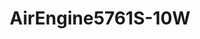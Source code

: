 ---
id: '1'
price: '49.40'
title: AirEngine5761S-10W
description: >-
  
default_thumbnail_image: images/huawei/huaweiAP/AirEngine5761S-10W_pic/front_top.png
default_original_image: images/huawei/huaweiAP/AirEngine5761S-10W_pic/front_top.png
featured: true
order: 3
category: src/pages/category/WLAN.md
seo:
  title: Nulla suscipit
  description: 'Lorem ipsum dolor sit amet, consectetur adipiscing elit'
  extra:
    - name: 'og:type'
      value: website
      keyName: property
    - name: 'og:title'
      value: Nulla suscipit
      keyName: property
    - name: 'og:description'
      value: 'Lorem ipsum dolor sit amet, consectetur adipiscing elit'
      keyName: property
    - name: 'og:image'
      value: images/huawei/huaweiAP/AirEngine5761S-10W_pic/front_top.png
      keyName: property
      relativeUrl: true
    - name: 'twitter:card'
      value: summary_large_image
    - name: 'twitter:title'
      value: Nulla suscipit
    - name: 'twitter:description'
      value: 'Lorem ipsum dolor sit amet, consectetur adipiscing elit'
    - name: 'twitter:image'
      value: images/huawei/huaweiAP/AirEngine5761S-10W_pic/front_top.png
      relativeUrl: true
template: product
---